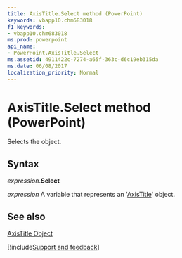 ```yaml
---
title: AxisTitle.Select method (PowerPoint)
keywords: vbapp10.chm683018
f1_keywords:
- vbapp10.chm683018
ms.prod: powerpoint
api_name:
- PowerPoint.AxisTitle.Select
ms.assetid: 4911422c-7274-a65f-363c-d6c19eb315da
ms.date: 06/08/2017
localization_priority: Normal
---
```



# AxisTitle.Select method (PowerPoint)

Selects the object.


## Syntax

_expression_.**Select**

_expression_ A variable that represents an '[AxisTitle](PowerPoint.AxisTitle.md)' object.


## See also


[AxisTitle Object](PowerPoint.AxisTitle.md)

[!include[Support and feedback](~/includes/feedback-boilerplate.md)]